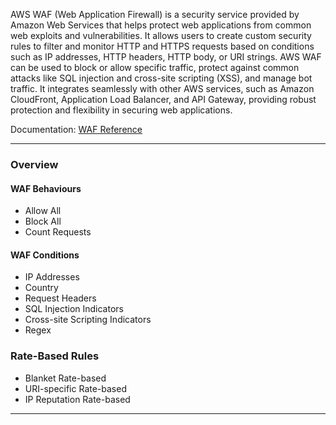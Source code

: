 AWS WAF (Web Application Firewall) is a security service provided by Amazon Web Services that helps protect web applications from common web exploits and vulnerabilities. It allows users to create custom security rules to filter and monitor HTTP and HTTPS requests based on conditions such as IP addresses, HTTP headers, HTTP body, or URI strings. AWS WAF can be used to block or allow specific traffic, protect against common attacks like SQL injection and cross-site scripting (XSS), and manage bot traffic. It integrates seamlessly with other AWS services, such as Amazon CloudFront, Application Load Balancer, and API Gateway, providing robust protection and flexibility in securing web applications.

Documentation: [WAF Reference](https://aws.amazon.com/waf/)
___
### Overview
#### WAF Behaviours
- Allow All
- Block All
- Count Requests
#### WAF Conditions
- IP Addresses
- Country
- Request Headers
- SQL Injection Indicators
- Cross-site Scripting Indicators
- Regex
### Rate-Based Rules
- Blanket Rate-based
- URI-specific Rate-based
- IP Reputation Rate-based

___